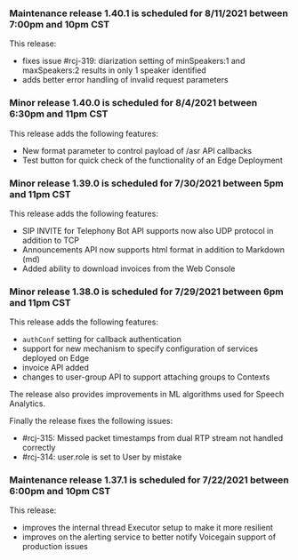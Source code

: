 ### Maintenance release 1.40.1 is scheduled for 8/11/2021 between 7:00pm and 10pm CST

This release:
* fixes issue #rcj-319: diarization setting of minSpeakers:1 and maxSpeakers:2 results in only 1 speaker identified
* adds better error handling of invalid request parameters

### Minor release 1.40.0 is scheduled for 8/4/2021 between 6:30pm and 11pm CST

This release adds the following features:
* New format parameter to control payload of /asr API callbacks 
* Test button for quick check of the functionality of an Edge Deployment

### Minor release 1.39.0 is scheduled for 7/30/2021 between 5pm and 11pm CST

This release adds the following features:
* SIP INVITE for Telephony Bot API supports now also UDP protocol in addition to TCP
* Announcements API now supports html format in addition to Markdown (md)
* Added ability to download invoices from the Web Console

### Minor release 1.38.0 is scheduled for 7/29/2021 between 6pm and 11pm CST

This release adds the following features:
* `authConf` setting for callback authentication
* support for new mechanism to specify configuration of services deployed on Edge
* invoice API added
* changes to user-group API to support attaching groups to Contexts

The release also provides improvements in ML algorithms used for Speech Analytics.

Finally the release fixes the following issues:
* #rcj-315: Missed packet timestamps from dual RTP stream not handled correctly
* #rcj-314: user.role is set to User by mistake

### Maintenance release 1.37.1 is scheduled for 7/22/2021 between 6:00pm and 10pm CST

This release:
* improves the internal thread Executor setup to make it more resilient
* improves on the alerting service to better notify Voicegain support of production issues













 




































 






